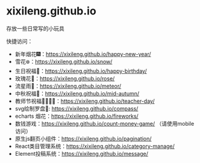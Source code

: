 # xixileng.github.io

存放一些日常写的小玩具

快捷访问：
  * 新年烟花🎆：https://xixileng.github.io/happy-new-year/
  * 雪花❄️：https://xixileng.github.io/snow/
  * 生日祝福🎂：https://xixileng.github.io/happy-birthday/
  * 玫瑰花🌹：https://xixileng.github.io/rose/
  * 流星雨🌠：https://xixileng.github.io/meteor/
  * 中秋祝福🌛：https://xixileng.github.io/mid-autumn/
  * 教师节祝福👩‍🏫👨‍🏫：https://xixileng.github.io/teacher-day/
  * svg绘制罗盘🧭: https://xixileng.github.io/compass/
  * echarts 烟花：https://xixileng.github.io/fireworks/
  * 数钱游戏：https://xixileng.github.io/count-money-game/ （请使用mobile访问）
  * 原生js翻页小组件：https://xixileng.github.io/pagination/
  * React类目管理系统：https://xixileng.github.io/category-manage/
  * Element投稿系统：https://xixileng.github.io/message/
